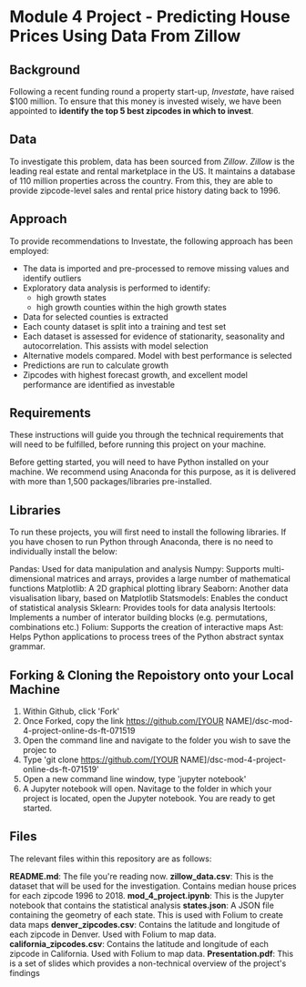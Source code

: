 # Module 4 Project - Predicting House Prices Using Data From Zillow

## Background

Following a recent funding round a property start-up, *Investate*, have raised $100 million.  To ensure that this money is invested wisely, we have been appointed to **identify the top 5 best zipcodes in which to invest**. 

## Data

To investigate this problem, data has been sourced from *Zillow*.  *Zillow* is the leading real estate and rental marketplace in the US.  It maintains a database of 110 million properties across the country.  From this, they are able to provide zipcode-level sales and rental price history dating back to 1996.  

## Approach

To provide recommendations to Investate, the following approach has been employed:
- The data is imported and pre-processed to remove missing values and identify outliers
- Exploratory data analysis is performed to identify:
    - high growth states
    - high growth counties within the high growth states
- Data for selected counties is extracted
- Each county dataset is split into a training and test set
- Each dataset is assessed for evidence of stationarity, seasonality and autocorrelation.  This assists with model selection
- Alternative models compared.  Model with best performance is selected
- Predictions are run to calculate growth
- Zipcodes with highest forecast growth, and excellent model performance are identified as investable


## Requirements

These instructions will guide you through the technical requirements that will need to be fulfilled, before running this project on your machine.

Before getting started, you will need to have Python installed on your machine. We recommend using Anaconda for this purpose, as it is delivered with more than 1,500 packages/libraries pre-installed.

## Libraries
To run these projects, you will first need to install the following libraries. If you have chosen to run Python through Anaconda, there is no need to individually install the below:

Pandas: Used for data manipulation and analysis
Numpy: Supports multi-dimensional matrices and arrays, provides a large number of mathematical functions
Matplotlib: A 2D graphical plotting library
Seaborn: Another data visualisation libary, based on Matplotlib
Statsmodels: Enables the conduct of statistical analysis
Sklearn: Provides tools for data analysis
Itertools: Implements a number of interator building blocks (e.g. permutations, combinations etc.)
Folium: Supports the creation of interactive maps
Ast:  Helps Python applications to process trees of the Python abstract syntax grammar.


## Forking & Cloning the Repoistory onto your Local Machine

1. Within Github, click 'Fork'
2. Once Forked, copy the link https://github.com/[YOUR NAME]/dsc-mod-4-project-online-ds-ft-071519
3. Open the command line and navigate to the folder you wish to save the projec to
4. Type 'git clone https://github.com/[YOUR NAME]/dsc-mod-4-project-online-ds-ft-071519'
5. Open a new command line window, type 'jupyter notebook'
6. A Jupyter notebook will open. Navitage to the folder in which your project is located, open the Jupyter notebook. You are ready to get started.


## Files
The relevant files within this repository are as follows:

**README.md**: The file you're reading now.
**zillow_data.csv**: This is the dataset that will be used for the investigation.  Contains median house prices for each zipcode 1996 to 2018.
**mod_4_project.ipynb**: This is the Jupyter notebook that contains the statistical analysis
**states.json**: A JSON file containing the geometry of each state.  This is used with Folium to create data maps
**denver_zipcodes.csv**: Contains the latitude and longitude of each zipcode in Denver.  Used with Folium to map data.
**california_zipcodes.csv**: Contains the latitude and longitude of each zipcode in California.  Used with Folium to map data.
**Presentation.pdf**: This is a set of slides which provides a non-technical overview of the project's findings
